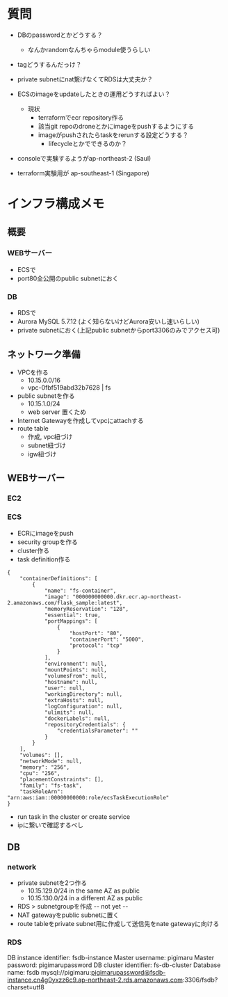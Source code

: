 # 質問
* DBのpasswordとかどうする？
  - なんかrandomなんちゃらmodule使うらしい
* tagどうするんだっけ？
* private subnetにnat繋げなくてRDSは大丈夫か？
* ECSのimageをupdateしたときの運用どうすればよい？
  - 現状
    - terraformでecr repository作る
    - 該当git repoのdroneとかにimageをpushするようにする
    - imageがpushされたらtaskをrerunする設定どうする？
      - lifecycleとかでできるのか？



* consoleで実験するようがap-northeast-2 (Saul)
* terraform実験用が ap-southeast-1 (Singapore)


# インフラ構成メモ
## 概要
### WEBサーバー
* ECSで
* port80全公開のpublic subnetにおく

### DB
* RDSで
* Aurora MySQL 5.7.12 (よく知らないけどAurora安いし速いらしい)
* private subnetにおく(上記public subnetからport3306のみでアクセス可)



## ネットワーク準備
* VPCを作る
  - 10.15.0.0/16
  - vpc-0fbf519abd32b7628 | fs
* public subnetを作る
  - 10.15.1.0/24
  - web server 置くため
* Internet Gatewayを作成してvpcにattachする
* route table
  - 作成, vpc紐づけ
  - subnet紐づけ
  - igw紐づけ

## WEBサーバー
### EC2

### ECS
* ECRにimageをpush
* security groupを作る
* cluster作る
* task definition作る
```
{
    "containerDefinitions": [
        {
            "name": "fs-container",
            "image": "000000000000.dkr.ecr.ap-northeast-2.amazonaws.com/flask_sample:latest",
            "memoryReservation": "128",
            "essential": true,
            "portMappings": [
                {
                    "hostPort": "80",
                    "containerPort": "5000",
                    "protocol": "tcp"
                }
            ],
            "environment": null,
            "mountPoints": null,
            "volumesFrom": null,
            "hostname": null,
            "user": null,
            "workingDirectory": null,
            "extraHosts": null,
            "logConfiguration": null,
            "ulimits": null,
            "dockerLabels": null,
            "repositoryCredentials": {
                "credentialsParameter": ""
            }
        }
    ],
    "volumes": [],
    "networkMode": null,
    "memory": "256",
    "cpu": "256",
    "placementConstraints": [],
    "family": "fs-task",
    "taskRoleArn": "arn:aws:iam::00000000000:role/ecsTaskExecutionRole"
}
```
* run task in the cluster or create service
* ipに繋いで確認するべし


## DB
### network
* private subnetを2つ作る
  - 10.15.129.0/24 in the same AZ as public
  - 10.15.130.0/24 in a different AZ as public
* RDS > subnetgroupを作成
-- not yet --
* NAT gatewayをpublic subnetに置く
* route tableをprivate subnet用に作成して送信先をnate gatewayに向ける

### RDS
DB instance identifier: fsdb-instance
Master username: pigimaru
Master password: pigimarupassword
DB cluster identifier: fs-db-cluster
Database name: fsdb
mysql://pigimaru:pigimarupassword@fsdb-instance.cn4g0yxzz6c9.ap-northeast-2.rds.amazonaws.com:3306/fsdb?charset=utf8


